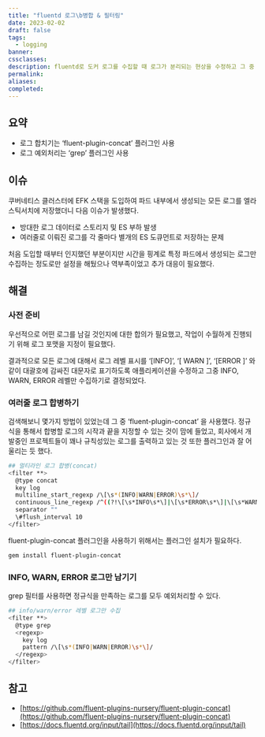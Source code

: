 ```yaml
---
title: "fluentd 로그\b병합 & 필터링"
date: 2023-02-02
draft: false
tags:
  - logging
banner: 
cssclasses: 
description: fluentd로 도커 로그를 수집할 때 로그가 분리되는 현상을 수정하고 그 중 필요한 로그만 선별하는 방법을 알아본다.
permalink: 
aliases: 
completed:
---
```

## 요약

- 로그 합치기는 ‘fluent-plugin-concat’ 플러그인 사용
- 로그 예외처리는 ‘grep’ 플러그인 사용

  

## 이슈

쿠버네티스 클러스터에 EFK 스택을 도입하여 파드 내부에서 생성되는 모든 로그를 엘라스틱서치에 저장했더니 다음 이슈가 발생했다.

- 방대한 로그 데이터로 스토리지 및 ES 부하 발생
- 여러줄로 이뤄진 로그를 각 줄마다 별개의 ES 도큐먼트로 저장하는 문제

처음 도입할 때부터 인지했던 부분이지만 시간을 핑계로 특정 파드에서 생성되는 로그만 수집하는 정도로만 설정을 해뒀으나 역부족이었고 추가 대응이 필요했다.

  

## 해결

### 사전 준비

우선적으로 어떤 로그를 남길 것인지에 대한 합의가 필요했고, 작업이 수월하게 진행되기 위해 로그 포맷을 지정이 필요했다.

결과적으로 모든 로그에 대해서 로그 레벨 표시를 ‘[INFO]’, ‘[ WARN ]’, ‘[ERROR ]’ 와 같이 대괄호에 감싸진 대문자로 표기하도록 애플리케이션을 수정하고 그중 INFO, WARN, ERROR 레벨만 수집하기로 결정되었다.

  

### 여러줄 로그 합병하기

검색해보니 몇가지 방법이 있었는데 그 중 ‘fluent-plugin-concat’ 을 사용했다. 정규식을 통해서 합병할 로그의 시작과 끝을 지정할 수 있는 것이 맘에 들었고, 회사에서 개발중인 프로젝트들이 꽤나 규칙성있는 로그를 출력하고 있는 것 또한 플러그인과 잘 어울리는 듯 했다.

```bash
## 멀티라인 로그 합병(concat)
<filter **>
  @type concat
  key log
  multiline_start_regexp /\[\s*(INFO|WARN|ERROR)\s*\]/
  continuous_line_regexp /^((?!\[\s*INFO\s*\]|\[\s*ERROR\s*\]|\[\s*WARN\s*\]|\[\s*DEBUG\s*\]|\[\s*FATAL\s*\]).)*$/
  separator ""
  \#flush_interval 10
</filter>
```

fluent-plugin-concat 플러그인을 사용하기 위해서는 플러그인 설치가 필요하다.

```bash
gem install fluent-plugin-concat
```

  

### INFO, WARN, ERROR 로그만 남기기

grep 필터를 사용하면 정규식을 만족하는 로그를 모두 예외처리할 수 있다.

```bash
## info/warn/error 레벨 로그만 수집
<filter **>
  @type grep
  <regexp>
    key log
    pattern /\[\s*(INFO|WARN|ERROR)\s*\]/
  </regexp>
</filter>
```

  

## 참고

- [https://github.com/fluent-plugins-nursery/fluent-plugin-concat](https://github.com/fluent-plugins-nursery/fluent-plugin-concat)
- [https://docs.fluentd.org/input/tail](https://docs.fluentd.org/input/tail)